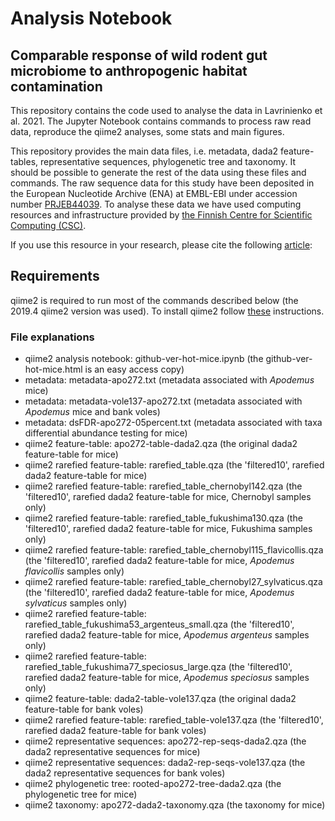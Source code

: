# Analysis Notebook

## Comparable response of wild rodent gut microbiome to anthropogenic habitat contamination

This repository contains the code used to analyse the data in Lavrinienko et al. 2021. The Jupyter Notebook contains commands to process raw read data, reproduce the qiime2 analyses, some stats and main figures.

This repository provides the main data files, i.e. metadata, dada2 feature-tables, representative sequences, phylogenetic tree and taxonomy. It should be possible to generate the rest of the data using these files and commands. The raw sequence data for this study have been deposited in the European Nucleotide Archive (ENA) at EMBL-EBI under accession number [PRJEB44039](https://www.ebi.ac.uk/ena/browser/view/PRJEB44039). To analyse these data we have used computing resources and infrastructure provided by [the Finnish Centre for Scientific Computing (CSC)](https://www.csc.fi/csc).

If you use this resource in your research, please cite the following [article](xxx):



## Requirements

qiime2 is required to run most of the commands described below (the 2019.4 qiime2 version was used).
To install qiime2 follow [these](https://docs.qiime2.org/2019.4/install/) instructions.

### File explanations

 - qiime2 analysis notebook: github-ver-hot-mice.ipynb (the github-ver-hot-mice.html is an easy access copy)
 - metadata: metadata-apo272.txt (metadata associated with *Apodemus* mice)
 - metadata: metadata-vole137-apo272.txt (metadata associated with *Apodemus* mice and bank voles)
 - metadata: dsFDR-apo272-05percent.txt (metadata associated with taxa differential abundance testing for mice)
 - qiime2 feature-table: apo272-table-dada2.qza (the original dada2 feature-table for mice)
 - qiime2 rarefied feature-table: rarefied_table.qza (the 'filtered10', rarefied dada2 feature-table for mice)
 - qiime2 rarefied feature-table: rarefied_table_chernobyl142.qza (the 'filtered10', rarefied dada2 feature-table for mice, Chernobyl samples only)
 - qiime2 rarefied feature-table: rarefied_table_fukushima130.qza (the 'filtered10', rarefied dada2 feature-table for mice, Fukushima samples only)
 - qiime2 rarefied feature-table: rarefied_table_chernobyl115_flavicollis.qza (the 'filtered10', rarefied dada2 feature-table for mice, *Apodemus flavicollis* samples only)
 - qiime2 rarefied feature-table: rarefied_table_chernobyl27_sylvaticus.qza (the 'filtered10', rarefied dada2 feature-table for mice, *Apodemus sylvaticus* samples only)
 - qiime2 rarefied feature-table: rarefied_table_fukushima53_argenteus_small.qza (the 'filtered10', rarefied dada2 feature-table for mice, *Apodemus argenteus* samples only)
 - qiime2 rarefied feature-table: rarefied_table_fukushima77_speciosus_large.qza (the 'filtered10', rarefied dada2 feature-table for mice, *Apodemus speciosus* samples only)
 - qiime2 feature-table: dada2-table-vole137.qza (the original dada2 feature-table for bank voles)
 - qiime2 rarefied feature-table: rarefied_table-vole137.qza (the 'filtered10', rarefied dada2 feature-table for bank voles)
 - qiime2 representative sequences: apo272-rep-seqs-dada2.qza (the dada2 representative sequences for mice)
 - qiime2 representative sequences: dada2-rep-seqs-vole137.qza (the dada2 representative sequences for bank voles)
 - qiime2 phylogenetic tree: rooted-apo272-tree-dada2.qza (the phylogenetic tree for mice)
 - qiime2 taxonomy: apo272-dada2-taxonomy.qza (the taxonomy for mice)
